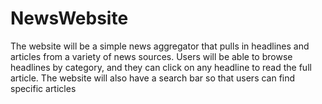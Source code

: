 # NewsWebsite
The website will be a simple news aggregator that pulls in headlines and articles from a variety of news sources. Users will be able to browse headlines by category, and they can click on any headline to read the full article. The website will also have a search bar so that users can find specific articles
